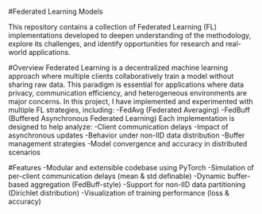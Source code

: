 #Federated Learning Models

  This repository contains a collection of Federated Learning (FL) implementations developed to deepen understanding of the methodology, explore its challenges, and identify opportunities for research and real-world applications.

#Overview
  Federated Learning is a decentralized machine learning approach where multiple clients collaboratively train a model without sharing raw data. This paradigm is essential for applications where data privacy, communication efficiency, and heterogeneous environments are major concerns.
  In this project, I have implemented and experimented with multiple FL strategies, including:
  -FedAvg (Federated Averaging)
  -FedBuff (Buffered Asynchronous Federated Learning)
  Each implementation is designed to help analyze:
  -Client communication delays
  -Impact of asynchronous updates
  -Behavior under non-IID data distribution
  -Buffer management strategies
  -Model convergence and accuracy in distributed scenarios

#Features
  -Modular and extensible codebase using PyTorch
  -Simulation of per-client communication delays (mean & std definable)
  -Dynamic buffer-based aggregation (FedBuff-style)
  -Support for non-IID data partitioning (Dirichlet distribution)
  -Visualization of training performance (loss & accuracy)
